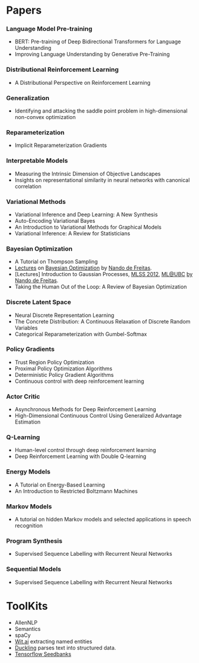 # Papers

### Language Model Pre-training
- BERT: Pre-training of Deep Bidirectional Transformers for Language Understanding
- Improving Language Understanding by Generative Pre-Training

### Distributional Reinforcement Learning
- A Distributional Perspective on Reinforcement Learning

### Generalization
- Identifying and attacking the saddle point problem in high-dimensional non-convex optimization

### Reparameterization
- Implicit Reparameterization Gradients

### Interpretable Models
- Measuring the Intrinsic Dimension of Objective Landscapes
- Insights on representational similarity in neural networks with canonical correlation

### Variational Methods
- Variational Inference and Deep Learning: A New Synthesis
- Auto-Encoding Variational Bayes
- An Introduction to Variational Methods for Graphical Models
- Variational Inference: A Review for Statisticians

### Bayesian Optimization
- A Tutorial on Thompson Sampling
- [Lectures](https://www.youtube.com/watch?v=YB64VoGQsK8) on [Bayesian Optimization](https://www.youtube.com/watch?v=VtM7ylGHtF4) by [Nando de Freitas](https://www.youtube.com/watch?v=vz3D36VXefI&t=1839s&index=11&list=PLE6Wd9FR--EdyJ5lbFl8UuGjecvVw66F6).
- [Lectures] Introduction to Gaussian Processes, [MLSS 2012](https://www.youtube.com/watch?v=BS4Wd5rwNwE), [ML@UBC](https://www.youtube.com/watch?v=4vGiHC35j9s) [by](https://www.youtube.com/watch?v=MfHKW5z-OOA&list=PLE6Wd9FR--EdyJ5lbFl8UuGjecvVw66F6&t=2257s&index=10) [Nando de Freitas](https://www.youtube.com/watch?v=vz3D36VXefI&index=10&list=PLE6Wd9FR--EdyJ5lbFl8UuGjecvVw66F6).
- Taking the Human Out of the Loop: A Review of Bayesian Optimization

### Discrete Latent Space
- Neural Discrete Representation Learning
- The Concrete Distribution: A Continuous Relaxation of Discrete Random Variables
- Categorical Reparameterization with Gumbel-Softmax


### Policy Gradients
- Trust Region Policy Optimization
- Proximal Policy Optimization Algorithms
- Deterministic Policy Gradient Algorithms
- Continuous control with deep reinforcement learning

### Actor Critic
- Asynchronous Methods for Deep Reinforcement Learning
- High-Dimensional Continuous Control Using Generalized Advantage Estimation

### Q-Learning
- Human-level control through deep reinforcement learning
- Deep Reinforcement Learning with Double Q-learning

### Energy Models
- A Tutorial on Energy-Based Learning
- An Introduction to Restricted Boltzmann Machines

### Markov Models
- A tutorial on hidden Markov models and selected applications in speech recognition

### Program Synthesis
- Supervised Sequence Labelling with Recurrent Neural Networks

### Sequential Models
- Supervised Sequence Labelling with Recurrent Neural Networks


# ToolKits
- AllenNLP
- Semantics
- spaCy
- [Wit.ai](https://wit.ai) extracting named entities
- [Duckling](https://github.com/facebook/duckling) parses text into structured data.
- [Tensorflow Seedbanks](http://tools.google.com/seedbank/)

